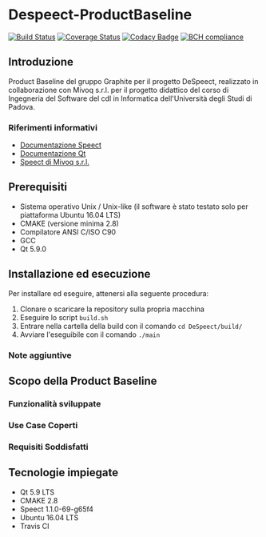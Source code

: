 # Despeect-ProductBaseline

[![Build Status](https://travis-ci.org/graphiteSWE/Despeect-ProductBaseline.svg?branch=master)](https://travis-ci.org/graphiteSWE/Despeect-ProductBaseline)
[![Coverage Status](https://coveralls.io/repos/github/graphiteSWE/Despeect-ProductBaseline/badge.svg?branch=master)](https://coveralls.io/github/graphiteSWE/Despeect-ProductBaseline?branch=master)
[![Codacy Badge](https://api.codacy.com/project/badge/Grade/32a1aa1505044c11842b4a687f47d7b9)](https://www.codacy.com/app/graphiteSWE/Despeect-ProductBaseline?utm_source=github.com&amp;utm_medium=referral&amp;utm_content=graphiteSWE/Despeect-ProductBaseline&amp;utm_campaign=Badge_Grade)
[![BCH compliance](https://bettercodehub.com/edge/badge/graphiteSWE/Despeect-ProductBaseline?branch=master)](https://bettercodehub.com/)

## Introduzione

Product Baseline del gruppo Graphite per il progetto DeSpeect, realizzato in collaborazione con Mivoq s.r.l. per il progetto didattico del corso di Ingegneria del Software del cdl in Informatica dell'Università degli Studi di Padova.

### Riferimenti informativi

* [Documentazione Speect](http://speect.sourceforge.net/ "Documentazione Speect")
* [Documentazione Qt](http://doc.qt.io/ "Documentazione Qt")
* [Speect di Mivoq s.r.l.](https://github.com/mivoq/speect "Mivoq Speect") 

## Prerequisiti

* Sistema operativo Unix / Unix-like (il software è stato testato solo per piattaforma Ubuntu 16.04 LTS)
* CMAKE (versione minima 2.8)
* Compilatore ANSI C/ISO C90
* GCC
* Qt 5.9.0

## Installazione ed esecuzione

Per installare ed eseguire, attenersi alla seguente procedura:

1. Clonare o scaricare la repository sulla propria macchina
2. Eseguire lo script `build.sh`
3. Entrare nella cartella della build con il comando `cd DeSpeect/build/`
4. Avviare l'eseguibile con il comando `./main`

### Note aggiuntive

## Scopo della Product Baseline

### Funzionalità sviluppate

### Use Case Coperti

### Requisiti Soddisfatti

## Tecnologie impiegate

* Qt 5.9 LTS
* CMAKE 2.8
* Speect 1.1.0-69-g65f4
* Ubuntu 16.04 LTS
* Travis CI
